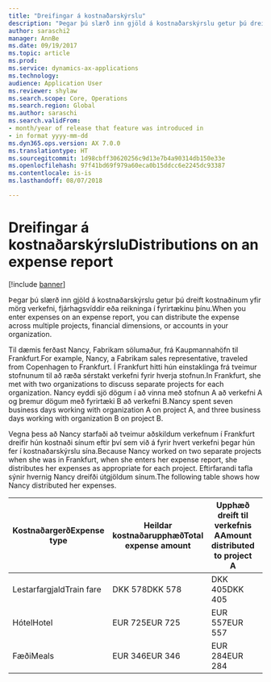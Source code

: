 ```yaml
---
title: "Dreifingar á kostnaðarskýrslu"
description: "Þegar þú slærð inn gjöld á kostnaðarskýrslu getur þú dreift kostnaðinum yfir mörg verkefni, lögaðila eða reikninga í fyrirtækinu þínu."
author: saraschi2
manager: AnnBe
ms.date: 09/19/2017
ms.topic: article
ms.prod: 
ms.service: dynamics-ax-applications
ms.technology: 
audience: Application User
ms.reviewer: shylaw
ms.search.scope: Core, Operations
ms.search.region: Global
ms.author: saraschi
ms.search.validFrom:
- month/year of release that feature was introduced in
- in format yyyy-mm-dd
ms.dyn365.ops.version: AX 7.0.0
ms.translationtype: HT
ms.sourcegitcommit: 1d98cbff30620256c9d13e7b4a90314db150e33e
ms.openlocfilehash: 97f41bd69f979a60eca0b15ddcc6e2245dc93387
ms.contentlocale: is-is
ms.lasthandoff: 08/07/2018

---
```


# <a name="distributions-on-an-expense-report"></a><span data-ttu-id="7554c-103">Dreifingar á kostnaðarskýrslu</span><span class="sxs-lookup"><span data-stu-id="7554c-103">Distributions on an expense report</span></span>

[!include [banner](../includes/banner.md)]

<span data-ttu-id="7554c-104"> Þegar þú slærð inn gjöld á kostnaðarskýrslu getur þú dreift kostnaðinum yfir mörg verkefni, fjárhagsvíddir eða reikninga í fyrirtækinu þínu.</span><span class="sxs-lookup"><span data-stu-id="7554c-104">When you enter expenses on an expense report, you can distribute the expense across multiple projects, financial dimensions, or accounts in your organization.</span></span>

<span data-ttu-id="7554c-105">Til dæmis ferðast Nancy, Fabrikam sölumaður, frá Kaupmannahöfn til Frankfurt.</span><span class="sxs-lookup"><span data-stu-id="7554c-105">For example, Nancy, a Fabrikam sales representative, traveled from Copenhagen to Frankfurt.</span></span> <span data-ttu-id="7554c-106">Í Frankfurt hitti hún einstaklinga frá tveimur stofnunum til að ræða sérstakt verkefni fyrir hverja stofnun.</span><span class="sxs-lookup"><span data-stu-id="7554c-106">In Frankfurt, she met with two organizations to discuss separate projects for each organization.</span></span> <span data-ttu-id="7554c-107">Nancy eyddi sjö dögum í að vinna með stofnun A að verkefni A og þremur dögum með fyrirtæki B að verkefni B.</span><span class="sxs-lookup"><span data-stu-id="7554c-107">Nancy spent seven business days working with organization A on project A, and three business days working with organization B on project B.</span></span>

<span data-ttu-id="7554c-108">Vegna þess að Nancy starfaði að  tveimur aðskildum verkefnum í Frankfurt dreifir hún kostnaði sínum eftir því sem við á fyrir hvert verkefni þegar hún fer í kostnaðarskýrslu sína.</span><span class="sxs-lookup"><span data-stu-id="7554c-108">Because Nancy worked on two separate projects when she was in Frankfurt, when she enters her expense report, she distributes her expenses as appropriate for each project.</span></span> <span data-ttu-id="7554c-109">Eftirfarandi tafla sýnir hvernig Nancy dreifði útgjöldum sínum.</span><span class="sxs-lookup"><span data-stu-id="7554c-109">The following table shows how Nancy distributed her expenses.</span></span>


| <span data-ttu-id="7554c-110"><strong>Kostnaðargerð</strong></span><span class="sxs-lookup"><span data-stu-id="7554c-110"><strong>Expense type</strong></span></span> | <span data-ttu-id="7554c-111"><strong>Heildar kostnaðarupphæð</strong></span><span class="sxs-lookup"><span data-stu-id="7554c-111"><strong>Total expense amount</strong></span></span> | <span data-ttu-id="7554c-112"><strong>Upphæð dreift til verkefnis A</strong></span><span class="sxs-lookup"><span data-stu-id="7554c-112"><strong>Amount distributed to project A</strong></span></span> | <span data-ttu-id="7554c-113"><strong>Upphæð dreift til verkefnis B</strong></span><span class="sxs-lookup"><span data-stu-id="7554c-113"><strong>Amount distributed to project B</strong></span></span> |
|-------------------------------|---------------------------------------|--------------------------------------------------|--------------------------------------------------|
|          <span data-ttu-id="7554c-114">Lestarfargjald</span><span class="sxs-lookup"><span data-stu-id="7554c-114">Train fare</span></span>           |                <span data-ttu-id="7554c-115">DKK 578</span><span class="sxs-lookup"><span data-stu-id="7554c-115">DKK 578</span></span>                |                     <span data-ttu-id="7554c-116">DKK 405</span><span class="sxs-lookup"><span data-stu-id="7554c-116">DKK 405</span></span>                      |                     <span data-ttu-id="7554c-117">DKK 173</span><span class="sxs-lookup"><span data-stu-id="7554c-117">DKK 173</span></span>                      |
|             <span data-ttu-id="7554c-118">Hótel</span><span class="sxs-lookup"><span data-stu-id="7554c-118">Hotel</span></span>             |                <span data-ttu-id="7554c-119">EUR 725</span><span class="sxs-lookup"><span data-stu-id="7554c-119">EUR 725</span></span>                |                     <span data-ttu-id="7554c-120">EUR 557</span><span class="sxs-lookup"><span data-stu-id="7554c-120">EUR 557</span></span>                      |                     <span data-ttu-id="7554c-121">EUR 168</span><span class="sxs-lookup"><span data-stu-id="7554c-121">EUR 168</span></span>                      |
|             <span data-ttu-id="7554c-122">Fæði</span><span class="sxs-lookup"><span data-stu-id="7554c-122">Meals</span></span>             |                <span data-ttu-id="7554c-123">EUR 346</span><span class="sxs-lookup"><span data-stu-id="7554c-123">EUR 346</span></span>                |                     <span data-ttu-id="7554c-124">EUR 284</span><span class="sxs-lookup"><span data-stu-id="7554c-124">EUR 284</span></span>                      |                      <span data-ttu-id="7554c-125">EUR 62</span><span class="sxs-lookup"><span data-stu-id="7554c-125">EUR 62</span></span>                      |



